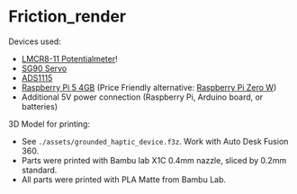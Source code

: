 # Friction_render

Devices used:

* [LMCR8-11 Potentialmeter](https://p3america.com/lmcr8-series-w-shaft-spring/)!
* [SG90 Servo](https://www.amazon.com/gp/product/B0BKPL2Y21/ref=ewc_pr_img_1?smid=A1YZW40LYQY3L1&psc=1!)
* [ADS1115](https://www.amazon.com/dp/B0C4QBYWYH?ref=ppx_yo2ov_dt_b_fed_asin_title!)
* [Raspberry Pi 5 4GB](https://www.pishop.us/product/raspberry-pi-5-4gb/!) (Price Friendly alternative: [Raspberry Pi Zero W](https://www.pishop.us/product/raspberry-pi-zero-w/?searchid=0!))
* Additional 5V power connection (Raspberry Pi, Arduino board, or batteries)

3D Model for printing:
* See `./assets/grounded_haptic_device.f3z`. Work with Auto Desk Fusion 360.
* Parts were printed with Bambu lab X1C 0.4mm nazzle, sliced by 0.2mm standard.
* All parts were printed with PLA Matte from Bambu Lab.